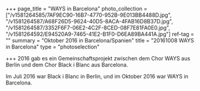 +++
page_title = "WAYS in Barcelona"
photo_collection = ["/v1581264585/7AF9EC90-16B7-4770-952B-9E013BB4488D.jpg", "/v1581264587/A68F26D5-9624-40D5-8ACA-4FAB16D8B37D.jpg", "/v1581264587/3352F6F7-06E2-4C2F-8CED-08F7E81FA0E0.jpg", "/v1581264592/E94520A9-7465-41E2-B1F0-D6EA89BA441A.jpg"]
ref-tag = ""
summary = "Oktober 2016 in Barcelona/Spanien"
title = "20161008 WAYS in Barcelona"
type = "photoselection"

+++
2016 gab es ein Gemeinschaftsprojekt zwischen dem Chor WAYS aus Berlin und dem Chor Black i Blanc aus Barcelona.

Im Juli 2016 war Black i Blanc in Berlin, und im Oktober 2016 war WAYS in Barcelona.